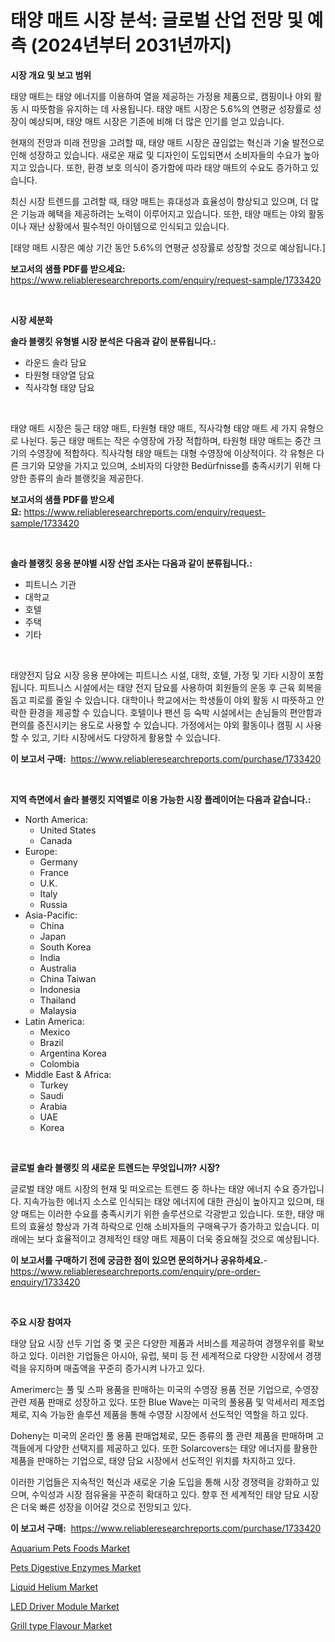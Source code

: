 <p><h1>태양 매트 시장 분석: 글로벌 산업 전망 및 예측 (2024년부터 2031년까지)</h1></p><p><strong>시장 개요 및 보고 범위</strong></p>
<p><p>태양 매트는 태양 에너지를 이용하여 열을 제공하는 가정용 제품으로, 캠핑이나 야외 활동 시 따뜻함을 유지하는 데 사용됩니다. 태양 매트 시장은 5.6%의 연평균 성장률로 성장이 예상되며, 태양 매트 시장은 기존에 비해 더 많은 인기를 얻고 있습니다.</p><p>현재의 전망과 미래 전망을 고려할 때, 태양 매트 시장은 끊임없는 혁신과 기술 발전으로 인해 성장하고 있습니다. 새로운 재료 및 디자인이 도입되면서 소비자들의 수요가 높아지고 있습니다. 또한, 환경 보호 의식이 증가함에 따라 태양 매트의 수요도 증가하고 있습니다.</p><p>최신 시장 트렌드를 고려할 때, 태양 매트는 휴대성과 효율성이 향상되고 있으며, 더 많은 기능과 혜택을 제공하려는 노력이 이루어지고 있습니다. 또한, 태양 매트는 야외 활동이나 재난 상황에서 필수적인 아이템으로 인식되고 있습니다.</p><p>[태양 매트 시장은 예상 기간 동안 5.6%의 연평균 성장률로 성장할 것으로 예상됩니다.]</p></p>
<p><strong>보고서의 샘플 PDF를 받으세요:</strong> <a href="https://www.reliableresearchreports.com/enquiry/request-sample/1733420">https://www.reliableresearchreports.com/enquiry/request-sample/1733420</a></p>
<p>&nbsp;</p>
<p><strong>시장 세분화</strong></p>
<p><strong>솔라 블랭킷 유형별 시장 분석은 다음과 같이 분류됩니다.:</strong></p>
<p><ul><li>라운드 솔라 담요</li><li>타원형 태양열 담요</li><li>직사각형 태양 담요</li></ul></p>
<p>&nbsp;</p>
<p><p>태양 매트 시장은 둥근 태양 매트, 타원형 태양 매트, 직사각형 태양 매트 세 가지 유형으로 나뉜다. 둥근 태양 매트는 작은 수영장에 가장 적합하며, 타원형 태양 매트는 중간 크기의 수영장에 적합하다. 직사각형 태양 매트는 대형 수영장에 이상적이다. 각 유형은 다른 크기와 모양을 가지고 있으며, 소비자의 다양한 Bedürfnisse를 충족시키기 위해 다양한 종류의 솔라 블랭킷을 제공한다.</p></p>
<p><strong>보고서의 샘플 PDF를 받으세요:</strong>&nbsp;<a href="https://www.reliableresearchreports.com/enquiry/request-sample/1733420">https://www.reliableresearchreports.com/enquiry/request-sample/1733420</a></p>
<p>&nbsp;</p>
<p><strong> 솔라 블랭킷 응용 분야별 시장 산업 조사는 다음과 같이 분류됩니다.:</strong></p>
<p><ul><li>피트니스 기관</li><li>대학교</li><li>호텔</li><li>주택</li><li>기타</li></ul></p>
<p>&nbsp;</p>
<p><p>태양전지 담요 시장 응용 분야에는 피트니스 시설, 대학, 호텔, 가정 및 기타 시장이 포함됩니다. 피트니스 시설에서는 태양 전지 담요를 사용하여 회원들의 운동 후 근육 회복을 돕고 피로를 줄일 수 있습니다. 대학이나 학교에서는 학생들이 야외 활동 시 따뜻하고 안락한 환경을 제공할 수 있습니다. 호텔이나 팬션 등 숙박 시설에서는 손님들의 편안함과 편의를 증진시키는 용도로 사용할 수 있습니다. 가정에서는 야외 활동이나 캠핑 시 사용할 수 있고, 기타 시장에서도 다양하게 활용할 수 있습니다.</p></p>
<p><strong>이 보고서 구매:</strong>&nbsp; <a href="https://www.reliableresearchreports.com/purchase/1733420">https://www.reliableresearchreports.com/purchase/1733420</a></p>
<p>&nbsp;</p>
<p><strong>지역 측면에서 솔라 블랭킷 지역별로 이용 가능한 시장 플레이어는 다음과 같습니다.:</strong></p>
<p><ul>
    <li>
        North America:
        <ul>
            <li>United States</li>
            <li>Canada</li>
        </ul>
    </li>
    <li>
        Europe:
        <ul>
            <li>Germany</li>
            <li>France</li>
            <li>U.K.</li>
            <li>Italy</li>
            <li>Russia</li>
        </ul>
    </li>
    <li>
        Asia-Pacific:
        <ul>
            <li>China</li>
            <li>Japan</li>
            <li>South Korea</li>
            <li>India</li>
            <li>Australia</li>
            <li>China Taiwan</li>
            <li>Indonesia</li>
            <li>Thailand</li>
            <li>Malaysia</li>
        </ul>
    </li>
    <li>
        Latin America:
        <ul>
            <li>Mexico</li>
            <li>Brazil</li>
            <li>Argentina Korea</li>
            <li>Colombia</li>
        </ul>
    </li>
    <li>
        Middle East & Africa:
        <ul>
            <li>Turkey</li>
            <li>Saudi</li>
            <li>Arabia</li>
            <li>UAE</li>
            <li>Korea</li>
        </ul>
    </li>
    </ul></p>
<p>&nbsp;</p>
<p><strong>글로벌 솔라 블랭킷 의 새로운 트렌드는 무엇입니까? 시장?</strong></p>
<p><p>글로벌 태양 매트 시장의 현재 및 떠오르는 트렌드 중 하나는 태양 에너지 수요 증가입니다. 지속가능한 에너지 소스로 인식되는 태양 에너지에 대한 관심이 높아지고 있으며, 태양 매트는 이러한 수요를 충족시키기 위한 솔루션으로 각광받고 있습니다. 또한, 태양 매트의 효율성 향상과 가격 하락으로 인해 소비자들의 구매욕구가 증가하고 있습니다. 미래에는 보다 효율적이고 경제적인 태양 매트 제품이 더욱 중요해질 것으로 예상됩니다.</p></p>
<p><strong>이 보고서를 구매하기 전에 궁금한 점이 있으면 문의하거나 공유하세요.</strong>- <a href="https://www.reliableresearchreports.com/enquiry/pre-order-enquiry/1733420">https://www.reliableresearchreports.com/enquiry/pre-order-enquiry/1733420</a></p>
<p>&nbsp;</p>
<p><strong>주요 시장 참여자</strong></p>
<p><p>태양 담요 시장 선두 기업 중 몇 곳은 다양한 제품과 서비스를 제공하여 경쟁우위를 확보하고 있다. 이러한 기업들은 아시아, 유럽, 북미 등 전 세계적으로 다양한 시장에서 경쟁력을 유지하며 매출액을 꾸준히 증가시켜 나가고 있다.</p><p>Amerimerc는 풀 및 스파 용품을 판매하는 미국의 수영장 용품 전문 기업으로, 수영장 관련 제품 판매로 성장하고 있다. 또한 Blue Wave는 미국의 풀용품 및 악세서리 제조업체로, 지속 가능한 솔루션 제품을 통해 수영장 시장에서 선도적인 역할을 하고 있다.</p><p>Doheny는 미국의 온라인 풀 용품 판매업체로, 모든 종류의 풀 관련 제품을 판매하며 고객들에게 다양한 선택지를 제공하고 있다. 또한 Solarcovers는 태양 에너지를 활용한 제품을 판매하는 기업으로, 태양 담요 시장에서 선도적인 위치를 차지하고 있다.</p><p>이러한 기업들은 지속적인 혁신과 새로운 기술 도입을 통해 시장 경쟁력을 강화하고 있으며, 수익성과 시장 점유율을 꾸준히 확대하고 있다. 향후 전 세계적인 태양 담요 시장은 더욱 빠른 성장을 이어갈 것으로 전망되고 있다.</p></p>
<p><strong>이 보고서 구매:</strong>&nbsp;&nbsp;<a href="https://www.reliableresearchreports.com/purchase/1733420">https://www.reliableresearchreports.com/purchase/1733420</a></p>
<p><p><a href="https://gentle-editor-9db.notion.site/Aquarium-Pets-Foods-Market-Research-Report-Forecasted-for-Period-from-2024-2031-by-Market-Type-M-68c86ba827914f39b1863f0aedfa1ef2">Aquarium Pets Foods Market</a></p><p><a href="https://frill-swim-3cd.notion.site/Pets-Digestive-Enzymes-Market-Size-Evaluating-its-Market-Trends-Growth-and-Projections-2024-203-d2b583aa30854837be468727234db349">Pets Digestive Enzymes Market</a></p><p><a href="https://view.publitas.com/reportprime-1/liquid-helium-market-size-focuses-on-market-dynamics-in-depth-analysis-and-future-projections-of-its-market-forecasted-for-period-from-2024-to-2031/">Liquid Helium Market</a></p><p><a href="https://view.publitas.com/reportprime-1/led-driver-module-market-provides-a-comprehensive-analysis-including-a-macro-overview-of-the-market-as-well-as-micro-details-such-as-market-size-and-competitive-landscape/">LED Driver Module Market</a></p><p><a href="https://github.com/Hazelklievgspy6vdcsmu106w/Market-Research-Report-List-1/blob/main/grill-type-flavour-market.md">Grill type Flavour Market</a></p></p>
